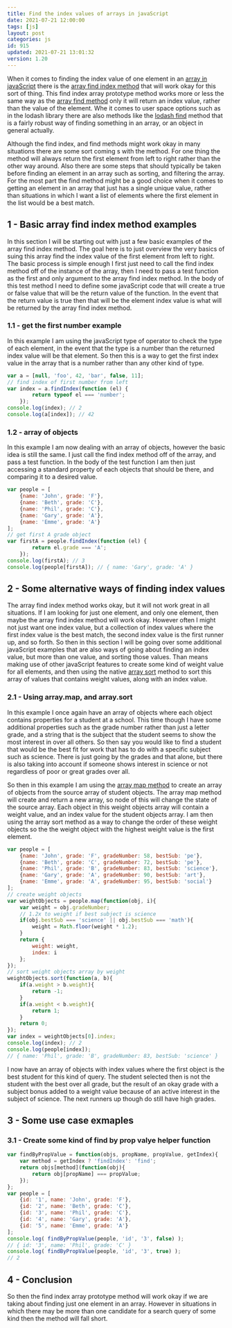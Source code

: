 ```yaml
---
title: Find the index values of arrays in javaScript
date: 2021-07-21 12:00:00
tags: [js]
layout: post
categories: js
id: 915
updated: 2021-07-21 13:01:32
version: 1.20
---
```


When it comes to finding the index value of one element in an [array in javaScript](/2018/12/10/js-array/) there is the [array find index method](https://developer.mozilla.org/en-US/docs/Web/JavaScript/Reference/Global_Objects/Array/findIndex) that will work okay for this sort of thing. This find index array prototype method works more or less the same way as the [array find method](/2021/07/19/js-array-find/) only it will return an index value, rather than the value of the element. Whe it comes to user space options such as in the lodash library there are also methods like the [lodash find](/2017/09/14/lodash-find/) method that is a fairly robust way of finding something in an array, or an object in general actually.

Although the find index, and find methods might work okay in many situations there are some sort coming s with the method. For one thing the method will always return the first element from left to right rather than the other way around. Also there are some steps that should typically be taken before finding an element in an array such as sorting, and filtering the array. For the most part the find method might be a good choice when it comes to getting an element in an array that just has a single unique value, rather than situations in which I want a list of elements where the first element in the list would be a best match.

<!-- more -->


## 1 - Basic array find index method examples

In this section I will be starting out with just a few basic examples of the array find index method. The goal here is to just overview the very basics of suing this array find the index value of the first element from left to right. The basic process is simple enough I first just need to call the find index method off of the instance of the array, then I need to pass a test function as the first and only argument to the array find index method. In the body of this test method I need to define some javaScript code that will create a true or false value that will be the return value of the function. In the event that the return value is true then that will be the element index value is what will be returned by the array find index method.

### 1.1 - get the first number example

In this example I am using the javaScript type of operator to check the type of each element, in the event that the type is a number than the returned index value will be that element. So then this is a way to get the first index value in the array that is a number rather than any other kind of type.

```js
var a = [null, 'foo', 42, 'bar', false, 11];
// find index of first number from left
var index = a.findIndex(function (el) {
        return typeof el === 'number';
    });
console.log(index); // 2
console.log(a[index]); // 42
```

### 1.2 - array of objects

In this example I am now dealing with an array of objects, however the basic idea is still the same. I just call the find index method off of the array, and pass a test function. In the body of the test function I am then just accessing a standard property of each objects that should be there, and comparing it to a desired value.

```js
var people = [
    {name: 'John', grade: 'F'},
    {name: 'Beth', grade: 'C'},
    {name: 'Phil', grade: 'C'},
    {name: 'Gary', grade: 'A'},
    {name: 'Emme', grade: 'A'}
];
// get first A grade object
var firstA = people.findIndex(function (el) {
        return el.grade === 'A';
    });
console.log(firstA); // 3
console.log(people[firstA]); // { name: 'Gary', grade: 'A' }
```

## 2 - Some alternative ways of finding index values

The array find index method works okay, but it will not work great in all situations. If I am looking for just one element, and only one element, then maybe the array find index method will work okay. However often I might not just want one index value, but a collection of index values where the first index value is the best match, the second index value is the first runner up, and so forth. So then in this section I will be going over some additional javaScript examples that are also ways of going about finding an index value, but more than one value, and sorting those values. Than means making use of other javaScript features to create some kind of weight value for all elements, and then using the native [array sort](/2019/12/02/js-array-sort/) method to sort this array of values that contains weight values, along with an index value.

### 2.1 - Using array.map, and array.sort

In this example I once again have an array of objects where each object contains properties for a student at a school. This time though I have some additional properties such as the grade number rather than just a letter grade, and a string that is the subject that the student seems to show the most interest in over all others. So then say you would like to find a student that would be the best fit for work that has to do with a specific subject such as science. There is just going by the grades and that alone, but there is also taking into account if someone shows interest in science or not regardless of poor or great grades over all.

So then in this example I am using the [array map method](/2020/06/16/js-array-map/) to create an array of objects from the source array of student objects. The array map method will create and return a new array, so node of this will change the state of the source array. Each object in this weight objects array will contain a weight value, and an index value for the student objects array. I am then using the array sort method as a way to change the order of these weight objects so the the weight object with the highest weight value is the first element. 

```js
var people = [
    {name: 'John', grade: 'F', gradeNumber: 58, bestSub: 'pe'},
    {name: 'Beth', grade: 'C', gradeNumber: 72, bestSub: 'pe'},
    {name: 'Phil', grade: 'B', gradeNumber: 83, bestSub: 'science'},
    {name: 'Gary', grade: 'A', gradeNumber: 90, bestSub: 'art'},
    {name: 'Emme', grade: 'A', gradeNumber: 95, bestSub: 'social'}
];
// create weight objects
var weightObjects = people.map(function(obj, i){
    var weight = obj.gradeNumber;
    // 1.2x to weight if best subject is science
    if(obj.bestSub === 'science' || obj.bestSub === 'math'){
        weight = Math.floor(weight * 1.2);
    }
    return {
        weight: weight,
        index: i
    };
});
// sort weight objects array by weight
weightObjects.sort(function(a, b){
    if(a.weight > b.weight){
        return -1;
    }
    if(a.weight < b.weight){
        return 1;
    }
    return 0;
});
var index = weightObjects[0].index;
console.log(index); // 2
console.log(people[index]);
// { name: 'Phil', grade: 'B', gradeNumber: 83, bestSub: 'science' }
```

I now have an array of objects with index values where the first object is the best student for this kind of query. The student selected then is not the student with the best over all grade, but the result of an okay grade with a subject bonus added to a weight value because of an active interest in the subject of science. The next runners up though do still have high grades.

## 3 - Some use case exmaples

### 3.1 - Create some kind of find by prop valye helper function

```js
var findByPropValue = function(objs, propName, propValue, getIndex){
    var method = getIndex ? 'findIndex': 'find';
    return objs[method](function(obj){
        return obj[propName] === propValue;
    });
};
var people = [
    {id: '1', name: 'John', grade: 'F'},
    {id: '2', name: 'Beth', grade: 'C'},
    {id: '3', name: 'Phil', grade: 'C'},
    {id: '4', name: 'Gary', grade: 'A'},
    {id: '5', name: 'Emme', grade: 'A'}
];
console.log( findByPropValue(people, 'id', '3', false) );
// { id: '3', name: 'Phil', grade: 'C' }
console.log( findByPropValue(people, 'id', '3', true) );
// 2
```

## 4 - Conclusion

So then the find index array prototype method will work okay if we are taking about finding just one element in an array. However in situations in which there may be more than one candidate for a search query of some kind then the method will fall short.
